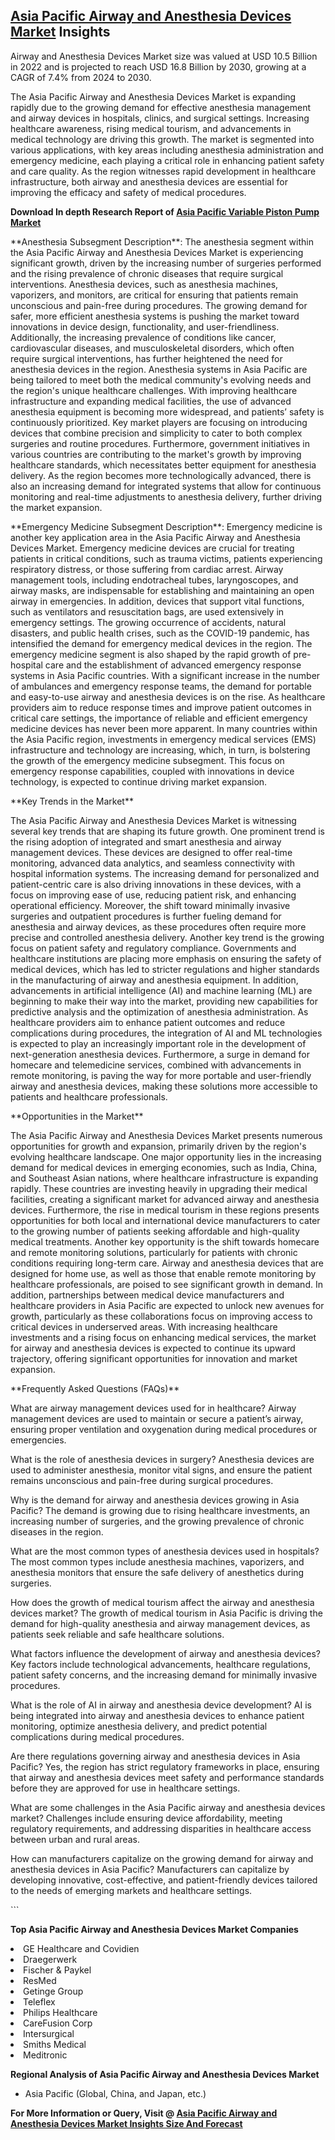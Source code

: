 <h2><a href="https://www.verifiedmarketreports.com/download-sample/?rid=474967&amp;utm_source=Github-Feb&amp;utm_medium=225" target="_blank">Asia Pacific Airway and Anesthesia Devices Market</a> Insights</h2><p>Airway and Anesthesia Devices Market size was valued at USD 10.5 Billion in 2022 and is projected to reach USD 16.8 Billion by 2030, growing at a CAGR of 7.4% from 2024 to 2030.</p><p><p>The Asia Pacific Airway and Anesthesia Devices Market is expanding rapidly due to the growing demand for effective anesthesia management and airway devices in hospitals, clinics, and surgical settings. Increasing healthcare awareness, rising medical tourism, and advancements in medical technology are driving this growth. The market is segmented into various applications, with key areas including anesthesia administration and emergency medicine, each playing a critical role in enhancing patient safety and care quality. As the region witnesses rapid development in healthcare infrastructure, both airway and anesthesia devices are essential for improving the efficacy and safety of medical procedures.</p> <p><p><strong>Download In depth Research Report of <a href="https://www.verifiedmarketreports.com/download-sample/?rid=236118&amp;utm_source=Pulse-Dec&amp;utm_medium=225" target="_blank">Asia Pacific Variable Piston Pump Market</a></strong></p></p> <p>**Anesthesia Subsegment Description**: The anesthesia segment within the Asia Pacific Airway and Anesthesia Devices Market is experiencing significant growth, driven by the increasing number of surgeries performed and the rising prevalence of chronic diseases that require surgical interventions. Anesthesia devices, such as anesthesia machines, vaporizers, and monitors, are critical for ensuring that patients remain unconscious and pain-free during procedures. The growing demand for safer, more efficient anesthesia systems is pushing the market toward innovations in device design, functionality, and user-friendliness. Additionally, the increasing prevalence of conditions like cancer, cardiovascular diseases, and musculoskeletal disorders, which often require surgical interventions, has further heightened the need for anesthesia devices in the region. Anesthesia systems in Asia Pacific are being tailored to meet both the medical community's evolving needs and the region's unique healthcare challenges. With improving healthcare infrastructure and expanding medical facilities, the use of advanced anesthesia equipment is becoming more widespread, and patients’ safety is continuously prioritized. Key market players are focusing on introducing devices that combine precision and simplicity to cater to both complex surgeries and routine procedures. Furthermore, government initiatives in various countries are contributing to the market's growth by improving healthcare standards, which necessitates better equipment for anesthesia delivery. As the region becomes more technologically advanced, there is also an increasing demand for integrated systems that allow for continuous monitoring and real-time adjustments to anesthesia delivery, further driving the market expansion. <p>**Emergency Medicine Subsegment Description**: Emergency medicine is another key application area in the Asia Pacific Airway and Anesthesia Devices Market. Emergency medicine devices are crucial for treating patients in critical conditions, such as trauma victims, patients experiencing respiratory distress, or those suffering from cardiac arrest. Airway management tools, including endotracheal tubes, laryngoscopes, and airway masks, are indispensable for establishing and maintaining an open airway in emergencies. In addition, devices that support vital functions, such as ventilators and resuscitation bags, are used extensively in emergency settings. The growing occurrence of accidents, natural disasters, and public health crises, such as the COVID-19 pandemic, has intensified the demand for emergency medical devices in the region. The emergency medicine segment is also shaped by the rapid growth of pre-hospital care and the establishment of advanced emergency response systems in Asia Pacific countries. With a significant increase in the number of ambulances and emergency response teams, the demand for portable and easy-to-use airway and anesthesia devices is on the rise. As healthcare providers aim to reduce response times and improve patient outcomes in critical care settings, the importance of reliable and efficient emergency medicine devices has never been more apparent. In many countries within the Asia Pacific region, investments in emergency medical services (EMS) infrastructure and technology are increasing, which, in turn, is bolstering the growth of the emergency medicine subsegment. This focus on emergency response capabilities, coupled with innovations in device technology, is expected to continue driving market expansion. <p>**Key Trends in the Market**</p> <p>The Asia Pacific Airway and Anesthesia Devices Market is witnessing several key trends that are shaping its future growth. One prominent trend is the rising adoption of integrated and smart anesthesia and airway management devices. These devices are designed to offer real-time monitoring, advanced data analytics, and seamless connectivity with hospital information systems. The increasing demand for personalized and patient-centric care is also driving innovations in these devices, with a focus on improving ease of use, reducing patient risk, and enhancing operational efficiency. Moreover, the shift toward minimally invasive surgeries and outpatient procedures is further fueling demand for anesthesia and airway devices, as these procedures often require more precise and controlled anesthesia delivery. Another key trend is the growing focus on patient safety and regulatory compliance. Governments and healthcare institutions are placing more emphasis on ensuring the safety of medical devices, which has led to stricter regulations and higher standards in the manufacturing of airway and anesthesia equipment. In addition, advancements in artificial intelligence (AI) and machine learning (ML) are beginning to make their way into the market, providing new capabilities for predictive analysis and the optimization of anesthesia administration. As healthcare providers aim to enhance patient outcomes and reduce complications during procedures, the integration of AI and ML technologies is expected to play an increasingly important role in the development of next-generation anesthesia devices. Furthermore, a surge in demand for homecare and telemedicine services, combined with advancements in remote monitoring, is paving the way for more portable and user-friendly airway and anesthesia devices, making these solutions more accessible to patients and healthcare professionals. <p>**Opportunities in the Market**</p> <p>The Asia Pacific Airway and Anesthesia Devices Market presents numerous opportunities for growth and expansion, primarily driven by the region's evolving healthcare landscape. One major opportunity lies in the increasing demand for medical devices in emerging economies, such as India, China, and Southeast Asian nations, where healthcare infrastructure is expanding rapidly. These countries are investing heavily in upgrading their medical facilities, creating a significant market for advanced airway and anesthesia devices. Furthermore, the rise in medical tourism in these regions presents opportunities for both local and international device manufacturers to cater to the growing number of patients seeking affordable and high-quality medical treatments. Another key opportunity is the shift towards homecare and remote monitoring solutions, particularly for patients with chronic conditions requiring long-term care. Airway and anesthesia devices that are designed for home use, as well as those that enable remote monitoring by healthcare professionals, are poised to see significant growth in demand. In addition, partnerships between medical device manufacturers and healthcare providers in Asia Pacific are expected to unlock new avenues for growth, particularly as these collaborations focus on improving access to critical devices in underserved areas. With increasing healthcare investments and a rising focus on enhancing medical services, the market for airway and anesthesia devices is expected to continue its upward trajectory, offering significant opportunities for innovation and market expansion. <p>**Frequently Asked Questions (FAQs)**</p> <p>What are airway management devices used for in healthcare? Airway management devices are used to maintain or secure a patient’s airway, ensuring proper ventilation and oxygenation during medical procedures or emergencies.</p> <p>What is the role of anesthesia devices in surgery? Anesthesia devices are used to administer anesthesia, monitor vital signs, and ensure the patient remains unconscious and pain-free during surgical procedures.</p> <p>Why is the demand for airway and anesthesia devices growing in Asia Pacific? The demand is growing due to rising healthcare investments, an increasing number of surgeries, and the growing prevalence of chronic diseases in the region.</p> <p>What are the most common types of anesthesia devices used in hospitals? The most common types include anesthesia machines, vaporizers, and anesthesia monitors that ensure the safe delivery of anesthetics during surgeries.</p> <p>How does the growth of medical tourism affect the airway and anesthesia devices market? The growth of medical tourism in Asia Pacific is driving the demand for high-quality anesthesia and airway management devices, as patients seek reliable and safe healthcare solutions.</p> <p>What factors influence the development of airway and anesthesia devices? Key factors include technological advancements, healthcare regulations, patient safety concerns, and the increasing demand for minimally invasive procedures.</p> <p>What is the role of AI in airway and anesthesia device development? AI is being integrated into airway and anesthesia devices to enhance patient monitoring, optimize anesthesia delivery, and predict potential complications during medical procedures.</p> <p>Are there regulations governing airway and anesthesia devices in Asia Pacific? Yes, the region has strict regulatory frameworks in place, ensuring that airway and anesthesia devices meet safety and performance standards before they are approved for use in healthcare settings.</p> <p>What are some challenges in the Asia Pacific airway and anesthesia devices market? Challenges include ensuring device affordability, meeting regulatory requirements, and addressing disparities in healthcare access between urban and rural areas.</p> <p>How can manufacturers capitalize on the growing demand for airway and anesthesia devices in Asia Pacific? Manufacturers can capitalize by developing innovative, cost-effective, and patient-friendly devices tailored to the needs of emerging markets and healthcare settings.</p> ```</p><p><strong>Top Asia Pacific Airway and Anesthesia Devices Market Companies</strong></p><div data-test-id=""><p><li>GE Healthcare and Covidien</li><li> Draegerwerk</li><li> Fischer & Paykel</li><li> ResMed</li><li> Getinge Group</li><li> Teleflex</li><li> Philips Healthcare</li><li> CareFusion Corp</li><li> Intersurgical</li><li> Smiths Medical</li><li> Meditronic</li></p><div><strong>Regional Analysis of&nbsp;Asia Pacific Airway and Anesthesia Devices Market</strong></div><ul><li dir="ltr"><p dir="ltr">Asia Pacific (Global, China, and Japan, etc.)</p></li></ul><p><strong>For More Information or Query, Visit @&nbsp;</strong><strong><a href="https://www.verifiedmarketreports.com/product/airway-and-anesthesia-devices-market-size-and-forecast/?utm_source=Github-Feb&amp;utm_medium=225" target="_blank">Asia Pacific Airway and Anesthesia Devices Market Insights Size And Forecast</a></strong></p></div><h2>&nbsp;</h2><div data-test-id="">&nbsp;</div>
